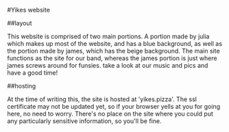 #Yikes website

##layout

This website is comprised of two main portions. A portion made by julia which
makes up most of the website, and has a blue background, as well as the
portion made by james, which has the beige background. The main site functions
as the site for our band, whereas the james portion is just where james screws
around for funsies. take a look at our music and pics and have a good time!

##hosting

At the time of writing this, the site is hosted at 'yikes.pizza'. The ssl
certificate may not be updated yet, so if your browser yells at you for going
here, no need to worry. There's no place on the site where you could put any 
particularly sensitive information, so you'll be fine.
